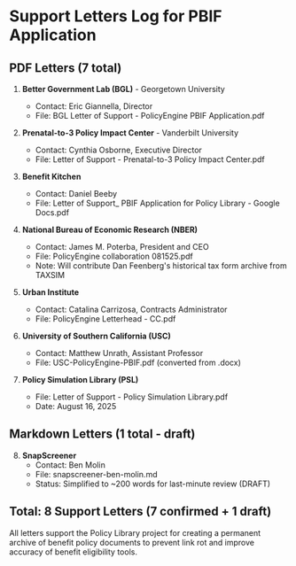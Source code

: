# Support Letters Log for PBIF Application

## PDF Letters (7 total)

1. **Better Government Lab (BGL)** - Georgetown University
   - Contact: Eric Giannella, Director
   - File: BGL Letter of Support - PolicyEngine PBIF Application.pdf

2. **Prenatal-to-3 Policy Impact Center** - Vanderbilt University  
   - Contact: Cynthia Osborne, Executive Director
   - File: Letter of Support - Prenatal-to-3 Policy Impact Center.pdf

3. **Benefit Kitchen**
   - Contact: Daniel Beeby
   - File: Letter of Support_ PBIF Application for Policy Library - Google Docs.pdf

4. **National Bureau of Economic Research (NBER)**
   - Contact: James M. Poterba, President and CEO
   - File: PolicyEngine collaboration 081525.pdf
   - Note: Will contribute Dan Feenberg's historical tax form archive from TAXSIM

5. **Urban Institute**
   - Contact: Catalina Carrizosa, Contracts Administrator
   - File: PolicyEngine Letterhead - CC.pdf

6. **University of Southern California (USC)**
   - Contact: Matthew Unrath, Assistant Professor
   - File: USC-PolicyEngine-PBIF.pdf (converted from .docx)

7. **Policy Simulation Library (PSL)**
   - File: Letter of Support - Policy Simulation Library.pdf
   - Date: August 16, 2025

## Markdown Letters (1 total - draft)

8. **SnapScreener**
   - Contact: Ben Molin
   - File: snapscreener-ben-molin.md
   - Status: Simplified to ~200 words for last-minute review (DRAFT)

## Total: 8 Support Letters (7 confirmed + 1 draft)

All letters support the Policy Library project for creating a permanent archive of benefit policy documents to prevent link rot and improve accuracy of benefit eligibility tools.